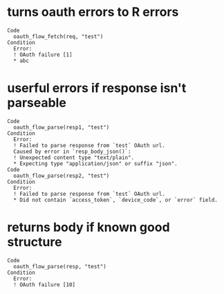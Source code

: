 # turns oauth errors to R errors

    Code
      oauth_flow_fetch(req, "test")
    Condition
      Error:
      ! OAuth failure [1]
      * abc

# userful errors if response isn't parseable

    Code
      oauth_flow_parse(resp1, "test")
    Condition
      Error:
      ! Failed to parse response from `test` OAuth url.
      Caused by error in `resp_body_json()`:
      ! Unexpected content type "text/plain".
      * Expecting type "application/json" or suffix "json".
    Code
      oauth_flow_parse(resp2, "test")
    Condition
      Error:
      ! Failed to parse response from `test` OAuth url.
      * Did not contain `access_token`, `device_code`, or `error` field.

# returns body if known good structure

    Code
      oauth_flow_parse(resp, "test")
    Condition
      Error:
      ! OAuth failure [10]

